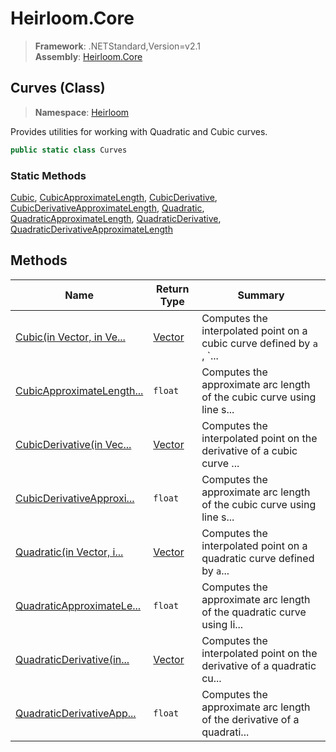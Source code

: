# Heirloom.Core

> **Framework**: .NETStandard,Version=v2.1  
> **Assembly**: [Heirloom.Core][0]

## Curves (Class)

> **Namespace**: [Heirloom][0]

Provides utilities for working with Quadratic and Cubic curves.

```cs
public static class Curves
```

### Static Methods

[Cubic][1], [CubicApproximateLength][2], [CubicDerivative][3], [CubicDerivativeApproximateLength][4], [Quadratic][5], [QuadraticApproximateLength][6], [QuadraticDerivative][7], [QuadraticDerivativeApproximateLength][8]

## Methods

| Name                           | Return Type | Summary                                                                |
|--------------------------------|-------------|------------------------------------------------------------------------|
| [Cubic(in Vector, in Ve...][1] | [Vector][9] | Computes the interpolated point on a cubic curve defined by `a` , `... |
| [CubicApproximateLength...][2] | `float`     | Computes the approximate arc length of the cubic curve using line s... |
| [CubicDerivative(in Vec...][3] | [Vector][9] | Computes the interpolated point on the derivative of a cubic curve ... |
| [CubicDerivativeApproxi...][4] | `float`     | Computes the approximate arc length of the cubic curve using line s... |
| [Quadratic(in Vector, i...][5] | [Vector][9] | Computes the interpolated point on a quadratic curve defined by `a`... |
| [QuadraticApproximateLe...][6] | `float`     | Computes the approximate arc length of the quadratic curve using li... |
| [QuadraticDerivative(in...][7] | [Vector][9] | Computes the interpolated point on the derivative of a quadratic cu... |
| [QuadraticDerivativeApp...][8] | `float`     | Computes the approximate arc length of the derivative of a quadrati... |

[0]: ../../Heirloom.Core.md
[1]: Curves/Cubic.md
[2]: Curves/CubicApproximateLength.md
[3]: Curves/CubicDerivative.md
[4]: Curves/CubicDerivativeApproximateLength.md
[5]: Curves/Quadratic.md
[6]: Curves/QuadraticApproximateLength.md
[7]: Curves/QuadraticDerivative.md
[8]: Curves/QuadraticDerivativeApproximateLength.md
[9]: Vector.md
